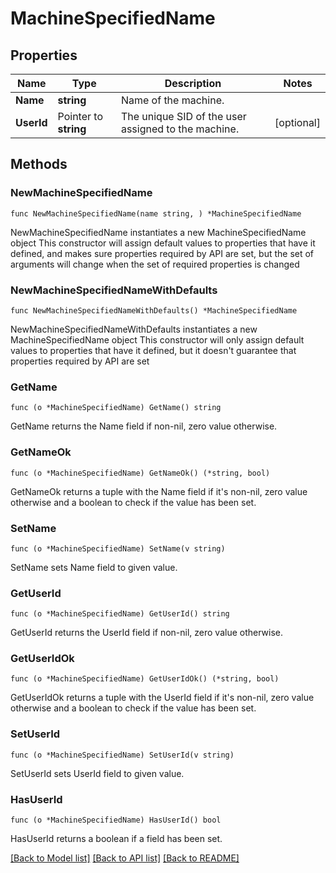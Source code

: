 # MachineSpecifiedName

## Properties

Name | Type | Description | Notes
------------ | ------------- | ------------- | -------------
**Name** | **string** | Name of the machine. | 
**UserId** | Pointer to **string** | The unique SID of the user assigned to the machine. | [optional] 

## Methods

### NewMachineSpecifiedName

`func NewMachineSpecifiedName(name string, ) *MachineSpecifiedName`

NewMachineSpecifiedName instantiates a new MachineSpecifiedName object
This constructor will assign default values to properties that have it defined,
and makes sure properties required by API are set, but the set of arguments
will change when the set of required properties is changed

### NewMachineSpecifiedNameWithDefaults

`func NewMachineSpecifiedNameWithDefaults() *MachineSpecifiedName`

NewMachineSpecifiedNameWithDefaults instantiates a new MachineSpecifiedName object
This constructor will only assign default values to properties that have it defined,
but it doesn't guarantee that properties required by API are set

### GetName

`func (o *MachineSpecifiedName) GetName() string`

GetName returns the Name field if non-nil, zero value otherwise.

### GetNameOk

`func (o *MachineSpecifiedName) GetNameOk() (*string, bool)`

GetNameOk returns a tuple with the Name field if it's non-nil, zero value otherwise
and a boolean to check if the value has been set.

### SetName

`func (o *MachineSpecifiedName) SetName(v string)`

SetName sets Name field to given value.


### GetUserId

`func (o *MachineSpecifiedName) GetUserId() string`

GetUserId returns the UserId field if non-nil, zero value otherwise.

### GetUserIdOk

`func (o *MachineSpecifiedName) GetUserIdOk() (*string, bool)`

GetUserIdOk returns a tuple with the UserId field if it's non-nil, zero value otherwise
and a boolean to check if the value has been set.

### SetUserId

`func (o *MachineSpecifiedName) SetUserId(v string)`

SetUserId sets UserId field to given value.

### HasUserId

`func (o *MachineSpecifiedName) HasUserId() bool`

HasUserId returns a boolean if a field has been set.


[[Back to Model list]](../README.md#documentation-for-models) [[Back to API list]](../README.md#documentation-for-api-endpoints) [[Back to README]](../README.md)


